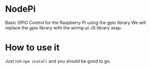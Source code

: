 # NodePi
Basic GPIO Control for the Raspberry Pi using the gpio library
We will replace the gpio library with the wiring-pi JS library asap.

# How to use it

Just run `npm install` and you should be good to go.

